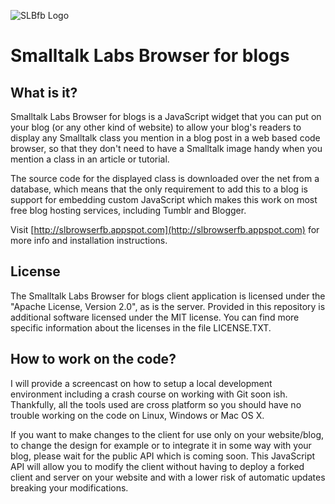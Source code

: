 ![SLBfb Logo](http://slbrowserfb.appspot.com/static/slb.png)

Smalltalk Labs Browser for blogs
================================

What is it?
-----------
Smalltalk Labs Browser for blogs is a JavaScript widget that you can put on	your
blog (or any other kind of website) to allow your blog's readers to display any
Smalltalk class you mention in a blog post in a web based code browser, so that
they don't need to have a Smalltalk image handy when you mention a class in an
article or tutorial.

The source code for the displayed class is downloaded over the net from a
database, which means that the only requirement to add this to a blog is support
for embedding custom JavaScript which makes this work on most free blog hosting
services, including Tumblr and Blogger.

Visit [http://slbrowserfb.appspot.com](http://slbrowserfb.appspot.com) for more
info and installation instructions.

License
-------
The Smalltalk Labs Browser for blogs client application is licensed under the
"Apache License, Version 2.0", as is the server. Provided in this repository is
additional software licensed under the MIT license. You can find more specific
information about the licenses in the file LICENSE.TXT.

How to work on the code?
------------------------
I will provide a screencast on how to setup a local development environment
including a crash course on working with Git soon ish. Thankfully, all the tools
used are cross platform so you should have no trouble working on the code on
Linux, Windows or Mac OS X.

If you want to make changes to the client for use only on your website/blog,
to change the design for example or to integrate it in some way with your blog,
please wait for the public API which is coming soon. This JavaScript API will
allow you to modify the client without having to deploy a forked client and
server on your website and with a lower risk of automatic updates breaking
your modifications.
